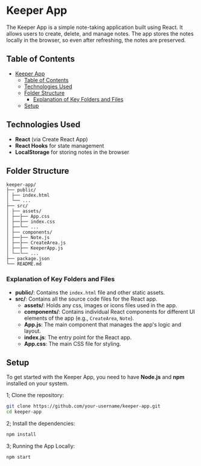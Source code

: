 # Keeper App

The Keeper App is a simple note-taking application built using React. It allows users to create, delete, and manage notes. The app stores the notes locally in the browser, so even after refreshing, the notes are preserved.

## Table of Contents

- [Keeper App](#keeper-app)
  - [Table of Contents](#table-of-contents)
  - [Technologies Used](#technologies-used)
  - [Folder Structure](#folder-structure)
    - [Explanation of Key Folders and Files](#explanation-of-key-folders-and-files)
  - [Setup](#setup)

## Technologies Used

- **React** (via Create React App)
- **React Hooks** for state management
- **LocalStorage** for storing notes in the browser

## Folder Structure

```plaintext
keeper-app/
├── public/
│ ├── index.html
│ └── ...
├── src/
│ ├── assets/
│ ├──├── App.css
│ ├──├── index.css
│ ├──└── ...
│ ├── components/
│ ├──├── Note.js
│ ├──├── CreateArea.js
│ ├──├── KeeperApp.js
│ └──└── ...
├── package.json
└── README.md
```

### Explanation of Key Folders and Files

- **public/**: Contains the `index.html` file and other static assets.
- **src/**: Contains all the source code files for the React app.
  - **assets/**: Holds any css, images or icons files used in the app.
  - **components/**: Contains individual React components for different UI elements of the app (e.g., `CreateArea`, `Note`).
  - **App.js**: The main component that manages the app's logic and layout.
  - **index.js**: The entry point for the React app.
  - **App.css**: The main CSS file for styling.

## Setup

To get started with the Keeper App, you need to have **Node.js** and **npm** installed on your system.

1; Clone the repository:

```bash
git clone https://github.com/your-username/keeper-app.git
cd keeper-app
```

2; Install the dependencies:

```bash
npm install
```

3; Running the App Locally:

```bash
npm start
```
